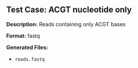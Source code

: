 ## Test Case: ACGT nucleotide only

**Description:** Reads containing only ACGT bases

**Format:** fastq

**Generated Files:**
- `reads.fastq`
